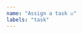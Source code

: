 ```yaml
---
name: "Assign a task ☑️"
labels: "task"
---
```


<!-- If this task can be assigned to someone, do so now! Use the sidebar on the right! -->
